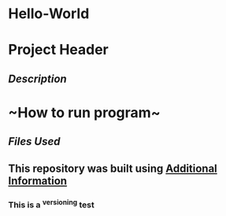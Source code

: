 # Hello-World

# **Project Header**
## _Description_
# ~How to run program~
## ***Files Used***
## This repository was built using [Additional Information](https://www.markdownguide.org/cheat-sheet/)
### This is a <sup>versioning</sup> test

